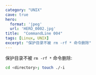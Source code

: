 ```yaml
---
category: "UNIX"
cave: true
hero:
  format: 'jpeg'
  url: 'HERO_0002.jpg'
title:  "CommandLine 004"
tags: [Linux, UNIX]
excerpt: "保护目录不被 rm -rf * 命令删除"
---
```

保护目录不被 `rm -rf *` 命令删除:

```sh
cd <directory>; touch ./-i
```
